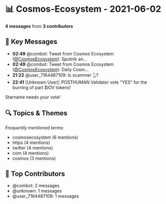 # 📊 Cosmos-Ecosystem - 2021-06-02
**4 messages** from **3 contributors**

## 💬 Key Messages
- **02:49** @combot: Tweet from Cosmos Ecosystem ([@CosmosEcosystem](https://twitter.com/CosmosEcosystem)):
Sputnik an...
- **02:49** @combot: Tweet from Cosmos Ecosystem ([@CosmosEcosystem](https://twitter.com/CosmosEcosystem)):
Daily Cosm...
- **21:22** @user_7164487109: Is scammer 👆?
- **22:41** [Unknown User]: POSTHUMAN Validator vote "YES" for the burning of part $IOV tokens!

Starname needs your vote!

## 🔍 Topics & Themes
*Frequently mentioned terms:*
- cosmosecosystem (6 mentions)
- https (4 mentions)
- twitter (4 mentions)
- com (4 mentions)
- cosmos (3 mentions)

## 👥 Top Contributors
- @combot: 2 messages
- @unknown: 1 messages
- @user_7164487109: 1 messages